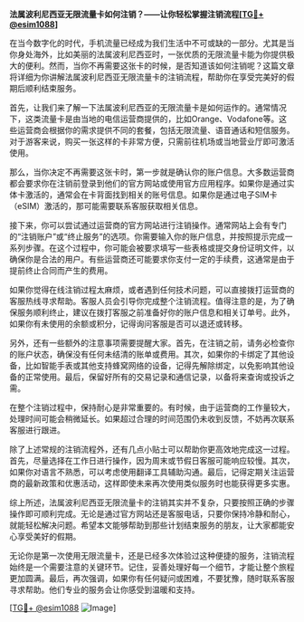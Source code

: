 **法属波利尼西亚无限流量卡如何注销？——让你轻松掌握注销流程[[TG💪+ @esim1088](https://t.me/s/esim1088)]**

在当今数字化的时代，手机流量已经成为我们生活中不可或缺的一部分。尤其是当你身处海外，比如美丽的法属波利尼西亚时，一张优质的无限流量卡能为你提供极大的便利。然而，当你不再需要这张卡的时候，是否知道该如何注销呢？这篇文章将详细为你讲解法属波利尼西亚无限流量卡的注销流程，帮助你在享受完美好的假期后顺利结束服务。

首先，让我们来了解一下法属波利尼西亚的无限流量卡是如何运作的。通常情况下，这类流量卡是由当地的电信运营商提供的，比如Orange、Vodafone等。这些运营商会根据你的需求提供不同的套餐，包括无限流量、语音通话和短信服务。对于游客来说，购买一张这样的卡非常方便，只需前往机场或当地营业厅即可激活使用。

那么，当你决定不再需要这张卡时，第一步就是确认你的账户信息。大多数运营商都会要求你在注销前登录到他们的官方网站或使用官方应用程序。如果你是通过实体卡激活的，通常会在卡背面找到相关的账号信息。如果你是通过电子SIM卡（eSIM）激活的，那可能需要联系客服获取相关信息。

接下来，你可以尝试通过运营商的官方网站进行注销操作。通常网站上会有专门的“注销账户”或“终止服务”的选项。你需要输入你的账户信息，并按照提示完成一系列步骤。在这个过程中，你可能会被要求填写一些表格或提交身份证明文件，以确保你是合法的用户。有些运营商还可能要求你支付一定的手续费，这通常是由于提前终止合同而产生的费用。

如果你觉得在线注销过程太麻烦，或者遇到任何技术问题，可以直接拨打运营商的客服热线寻求帮助。客服人员会引导你完成整个注销流程。值得注意的是，为了确保服务顺利终止，建议在拨打客服之前准备好你的账户信息和相关订单号。此外，如果你有未使用的余额或积分，记得询问客服是否可以退还或转移。

另外，还有一些额外的注意事项需要提醒大家。首先，在注销之前，请务必检查你的账户状态，确保没有任何未结清的账单或费用。其次，如果你的卡绑定了其他设备，比如智能手表或其他支持蜂窝网络的设备，记得先解除绑定，以免影响其他设备的正常使用。最后，保留好所有的交易记录和通信记录，以备将来查询或投诉之需。

在整个注销过程中，保持耐心是非常重要的。有时候，由于运营商的工作量较大，处理时间可能会稍微延长。如果超过合理的时间范围仍未收到反馈，不妨再次联系客服进行跟进。

除了上述常规的注销流程外，还有几点小贴士可以帮助你更高效地完成这一过程。首先，尽量选择在工作日进行操作，因为周末或节假日客服可能响应较慢。其次，如果你对语言不熟悉，可以考虑使用翻译工具辅助沟通。最后，记得定期关注运营商的最新政策和优惠活动，这样即使未来再次使用类似服务时也能获得更多实惠。

综上所述，法属波利尼西亚无限流量卡的注销其实并不复杂，只要按照正确的步骤操作即可顺利完成。无论是通过官方网站还是客服电话，只要你保持冷静和耐心，就能轻松解决问题。希望本文能够帮助到那些计划结束服务的朋友，让大家都能安心享受美好的假期。

无论你是第一次使用无限流量卡，还是已经多次体验过这种便捷的服务，注销流程始终是一个需要注意的关键环节。记住，妥善处理好每一个细节，才能让整个旅程更加圆满。最后，再次强调，如果你有任何疑问或困难，不要犹豫，随时联系客服寻求帮助。他们专业的服务会让你感受到温暖和支持。

[[TG💪+ @esim1088](https://t.me/s/esim1088) ![Image](https://i.postimg.cc/4NQfJmqS/Snipaste-2025-05-13-00-14-12.png)]